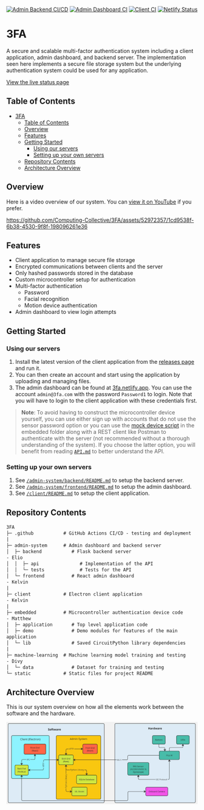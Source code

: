[![Admin Backend CI/CD](https://github.com/Computing-Collective/3FA/actions/workflows/admin-backend.yml/badge.svg)](https://github.com/Computing-Collective/3FA/actions/workflows/admin-backend.yml) [![Admin Dashboard CI](https://github.com/Computing-Collective/3FA/actions/workflows/admin-frontend.yml/badge.svg)](https://github.com/Computing-Collective/3FA/actions/workflows/admin-frontend.yml) [![Client CI](https://github.com/Computing-Collective/3FA/actions/workflows/client.yml/badge.svg)](https://github.com/Computing-Collective/3FA/actions/workflows/client.yml) [![Netlify Status](https://api.netlify.com/api/v1/badges/de6e4782-896a-48d9-ac91-0c10844f0a24/deploy-status)](https://app.netlify.com/sites/3fa/deploys)

# 3FA

A secure and scalable multi-factor authentication system including a client application, admin dashboard, and backend server. The implementation seen here implements a secure file storage system but the underlying authentication system could be used for any application.

[View the live status page](https://computing-collective.github.io/3FA-Status)

## Table of Contents
- [3FA](#3fa)
  - [Table of Contents](#table-of-contents)
  - [Overview](#overview)
  - [Features](#features)
  - [Getting Started](#getting-started)
    - [Using our servers](#using-our-servers)
    - [Setting up your own servers](#setting-up-your-own-servers)
  - [Repository Contents](#repository-contents)
  - [Architecture Overview](#architecture-overview)

## Overview

Here is a video overview of our system. You can [view it on YouTube](https://www.youtube.com/watch?v=EXM25gpxC9Y) if you prefer.

https://github.com/Computing-Collective/3FA/assets/52972357/1cd9538f-6b38-4530-9f8f-198096261e36

## Features

- Client application to manage secure file storage
- Encrypted communications between clients and the server
- Only hashed passwords stored in the database
- Custom microcontroller setup for authentication
- Multi-factor authentication
  - Password
  - Facial recognition
  - Motion device authentication
- Admin dashboard to view login attempts

## Getting Started

### Using our servers

1. Install the latest version of the client application from the [releases page](https://github.com/Computing-Collective/3FA/releases) and run it.
2. You can then create an account and start using the application by uploading and managing files.
3. The admin dashboard can be found at [3fa.netlify.app](https://3fa.netlify.app/). You can use the account `admin@3fa.com` with the password `Password1` to login. Note that you will have to login to the client application with these credentials first.

> **Note**:
> To avoid having to construct the microcontroller device yourself, you can use either sign up with accounts that do not use the sensor password option or you can use the [mock device script](/embedded/demo/mock_pico.py) in the embedded folder along with a REST client like Postman to authenticate with the server (not recommended without a thorough understanding of the system). If you choose the latter option, you will benefit from reading [`API.md`](/admin-system/backend/API.md) to better understand the API.

### Setting up your own servers

1. See [`/admin-system/backend/README.md`](/admin-system/backend/README.md) to setup the backend server.
2. See [`/admin-system/frontend/README.md`](/admin-system/frontend/README.md) to setup the admin dashboard.
3. See [`/client/README.md`](/client/README.md) to setup the client application.

## Repository Contents

```
3FA
├─ .github           # GitHub Actions CI/CD - testing and deployment
|
├─ admin-system      # Admin dashboard and backend server
│  ├─ backend           # Flask backend server                        - Elio
│  │  ├─ api               # Implementation of the API
│  │  └─ tests             # Tests for the API
│  └─ frontend          # React admin dashboard                       - Kelvin
|
├─ client            # Electron client application                    - Kelvin
|
├─ embedded          # Microcontroller authentication device code     - Matthew
│  ├─ application       # Top level application code
│  ├─ demo              # Demo modules for features of the main application
│  └─ lib               # Saved CircuitPython library dependencies
|
├─ machine-learning  # Machine learning model training and testing    - Divy
│  └─ data              # Dataset for training and testing
└─ static            # Static files for project README
```

## Architecture Overview

This is our system overview on how all the elements work between the software and the hardware.

![Systems Diagram](/static/System%20Diagram.jpg)
